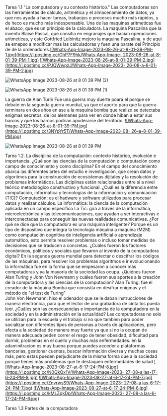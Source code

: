  

Tarea 1.1 "La computadora y su contexto histórico."
Las computadoras son las herramientas de cálculo, aritmética y el almacenamiento de datos, ya que nos ayuda a hacer tareas,
trabaojos o procesos mucho más rápidos, y de heco es mucho más indespensable. Una de las maquinas aritmeticas fue el abaco, que
es un principio de la calculadora. La maquina Pascalina que la invento Blaise Pascal, que consitia en engranajes que hacian operaciones aritmeticas,
y este Gottfried Leibinitz mejoro la maquina Pascalina, y de aqui se emepso a modificar mas las calculadoras y fuen una parate del Principio de de la
ordenadores.[![Whats-App-Image-2023-08-26-at-8-01-39-PM-1.jpg](https://i.postimg.cc/GhP7F9hk/Whats-App-Image- 2023-08-26-at-8-01-39-PM-1.jpg)](https://postimg.cc/GH2xrLD2)
[![Whats-App-Image-2023-08-26-at-8-01-39-PM-2.jpg](https://i.postimg.cc/PJQWwpzJ/Whats-App-Image-2023- 26-08-a-8-01-39-PM-2.jpg)](https://postimg.cc/4HnHC30R)

![WhatsApp Image 2023-08-26 at 8 01 39 PM (2)](https://github.com/LauraNaomi/Informatica-1-/assets/143301791/3f2fca40-497c-486d-9535-1e7506fc7f38)

![WhatsApp Image 2023-08-26 at 8 01 39 PM (1)](https://github.com/LauraNaomi/Informatica-1-/assets/143301791/94b79136-ac6a-4715-9262-dc763af01444)




La guerra de Alan Turín
Fue una guerra muy duerte poara el porque se debate en la segunda guerra mundial, ya que el aporto para que la guerra terminara en dos años en ase a la maquina bomba que realizo se detectaba enigmas secretos,
de los alemanes para ver en donde hiban a estar sus barcos y que los barcos podrían apoderarse del territorio.
[![Whats-App-Image-2023-08-26-at-8-01-39-PM.jpg](https://i.postimg.cc/3NYpYr5T/Whats-App-Image-2023-08- 26-a-8-01-39-PM.jpg)](https://postimg.cc/dkND9YVH)

![WhatsApp Image 2023-08-26 at 8 01 39 PM](https://github.com/LauraNaomi/Informatica-1-/assets/143301791/e839ab39-f7bf-40c2-87ab-334a2508a95e)

Tarea 1.2. La disciplina de la computación: contexto histórico, evolución e importancia.
¿Qué son las ciencias de la computación o computación como campo de conocimiento y como disciplina?
En el campo del conocimiento abarca las diferentes artes del estudio e investigación, que crean datos y algoritmos para la construcción de ecosistemas dijitales y la resolución de problemas informáticos.
Las diciplinas están relacionadas entre si a nivel teórico metodológico constructivo y funcional.
¿Cuál es la diferencia entre computación, informática y tecnologías de la información y comunicación (TIC)?
Computación: es el hadware y software utilizados para procesar datos y realizar cálculos.
La informática: la ciencia de la computación aplicada en un campo específico
La Tic: gira a través de la informática, microelectrónica y las telecomunicaciones, que ayudan a ser interactivas e interconectadas para conseguir las nuevas realidades comunicativas.
¿Por qué se dice que la computadora es una máquina inteligente?
Porque es un tipo de dispositivo que integra la tecnología máquina a maquina (M2M) como computación cognitiva de inteligencia artificial o aprendizaje automático, esto permite resolver problemas o incluso tomar medidas de decisiones que se traducen a concretas.
¿Cuáles fueron los factores económicos, políticos y sociales que llevaron al invento de la computadora digital?
En la segunda guerra mundial para detectar o descifrar los códigos de las máquinas, para resolver los problemas algoritmos e ir evolucionando la informática fue en la forma que se empesaron a conocer más computadoras y ya la mayoría de la sociedad las ocupa.
¿Quiénes fueron Alan Turing y John Von Newmann y cuáles fueron sus aportes a la creación de la computadora y las ciencias de la computación?
Alan Turing: fue el creador de la máquina Bomba que consistía en desifrar enigmas y el método de "el test de Turing"  
John Von Newmann: hiso el odenador que se le daban instrucciones de manera electrónica, para que el lector de una grabadora de cinta los pueda leer.
¿Cuáles son las consecuencias e importancia de la computadora en la sociedad y en la administración en la actualidad?
Las computadoras no solo se utilizan para la escuela y el trabajo si no que tambien para poder socializar con diferentes tipos de personas a través de aplicaciones, pero afecta a la sociedad de manera muy fuerte ya que si no la ocupan de manera adecuada peden correr el resgo
de tener obesidad, dificultad para dormir, problemas en el cuello y muchas más enfermedades. en la adaminitracion es muy buena porque puedes acceder a plataformas bancarias, gestionar cuentas, buscar información diversa y muchas cosas más, pero
estas pueden perjudicarte de la misma forma que a la sociedad porque tienes más problemas que te destaquen enfermedades de salud
[![Whats-App-Image-2023-08-27-at-6-17-24-PM-8.jpg](https://i.postimg.cc/N0QkQx1V/Whats-App-Image-2023- 27-08-a las-17-6-24-PM-8.jpg)](https://postimg.cc/mP6HwCpN)
[![Whats-App-Image-2023-08-27-at-6-17-24-PM-7.jpg](https://i.postimg.cc/ZnvrwsS9/Whats-App-Image-2023- 27-08-a las-6-17-24-PM-7.jpg)](https://postimg.cc/jnKw5XCK)
[![Whats-App-Image-2023-08-27-at-6-17-24-PM-6.jpg](https://i.postimg.cc/kMLZqkDp/Whats-App-Image-2023- 27-08-a las-6-17-24-PM-6.jpg)](https://postimg.cc/8sBwbXRR)

Tarea 1.3 Partes de la computadora 

